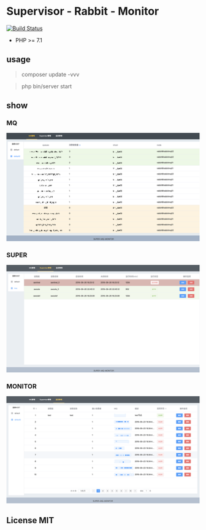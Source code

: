 # Supervisor - Rabbit - Monitor

[![Build Status](https://travis-ci.com/viliy/super-mq.svg?branch=master)](https://travis-ci.com/viliy/super-mq)

* PHP >= 7.1

## usage

>  composer update -vvv

>  php bin/server start 

## show

### MQ

![MQ](./mq.png)

### SUPER

![SUPER](./super.png)

### MONITOR

![MONITOR](./monitor.png)

## License MIT